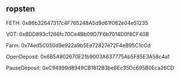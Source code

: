 ## ropsten 

FETH: 0x86b32647317c4F765248A5d9d61f082e04e51235

VOT: 0xBDD893c1266fc70Ce4Bb09D7F6b7014D0f8CF40B

Farm: 0x74ed5C050d9e922a9b5Ee72827e72F4eB95C1cCd

OpenDeposit: 0x6B5A902670E21b9003A637775Ab5F85E3A58c4a1

PauseDeposit: 0xC94999d8949CB1812B3be8Ec35Dc695B0Eca26CD 